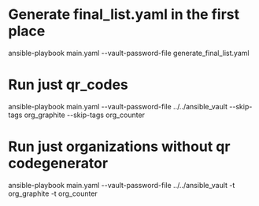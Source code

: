 # Generate final_list.yaml in the first place
ansible-playbook main.yaml --vault-password-file generate_final_list.yaml 

# Run just qr_codes
ansible-playbook main.yaml --vault-password-file ../../ansible_vault --skip-tags org_graphite --skip-tags org_counter

# Run just organizations without qr codegenerator
ansible-playbook main.yaml --vault-password-file ../../ansible_vault -t org_graphite -t org_counter
